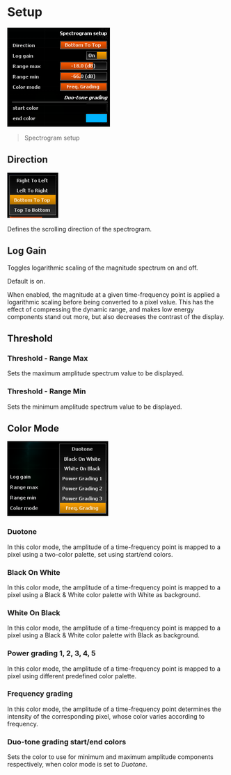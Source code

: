 # Setup

![](include/Spectrogram_Setup.png)

> Spectrogram setup

## Direction

![](include/SpectrogramSetupDirection.png)

Defines the scrolling direction of the spectrogram.

## Log Gain

Toggles logarithmic scaling of the magnitude spectrum on and off.

Default is on.

When enabled, the magnitude at a given time-frequency point is applied a logarithmic scaling before being converted to a pixel value.
This has the effect of compressing the dynamic range, and makes low energy components stand out more, but also decreases the contrast of the display.

## Threshold

### Threshold  - Range Max

Sets the maximum amplitude spectrum value to be displayed.

### Threshold - Range Min

Sets the minimum amplitude spectrum value to be displayed.

## Color Mode

![](include/SpectrogramColorMode.png)

### Duotone

In this color mode, the amplitude of a time-frequency point is mapped to a pixel using a two-color palette, set using start/end colors.

### Black On White

In this color mode, the amplitude of a time-frequency point is mapped to a pixel using a Black &amp; White color palette with White as background.

### White On Black

In this color mode, the amplitude of a time-frequency point is mapped to a pixel using a Black &amp; White color palette with Black as background.

### Power grading 1, 2, 3, 4, 5

In this color mode, the amplitude of a time-frequency point is mapped to a pixel using different predefined color palette.

### Frequency grading

In this color mode, the amplitude of a time-frequency point determines the intensity of the corresponding pixel, whose color varies according to frequency.

### Duo-tone grading start/end colors

Sets the color to use for minimum and maximum amplitude components respectively, when color mode is set to _Duotone_.

<!-- ALLVERSIONS-->
